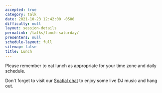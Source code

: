 ```yaml
---
accepted: true
category: talk
date: 2021-10-23 12:42:00 -0500
difficulty: null
layout: session-details
permalink: /talks/lunch-saturday/
presenters: null
schedule-layout: full
sitemap: false
title: Lunch
---
```


Please remember to eat lunch as appropriate for your time zone and daily schedule.

Don't forget to visit our [Spatial chat](/chat/) to enjoy some live DJ music and hang out.
